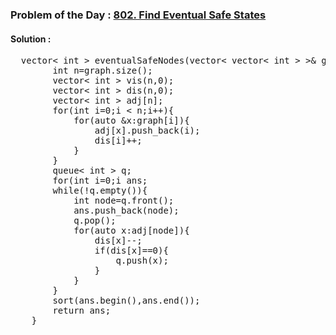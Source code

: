 ### Problem of the Day : [802. Find Eventual Safe States](https://leetcode.com/problems/find-eventual-safe-states/)

#### Solution :
<pre>
  vector< int > eventualSafeNodes(vector< vector< int > >& graph) {
        int n=graph.size();
        vector< int > vis(n,0);
        vector< int > dis(n,0);
        vector< int > adj[n];
        for(int i=0;i < n;i++){
            for(auto &x:graph[i]){
                adj[x].push_back(i);
                dis[i]++;
            }
        }
        queue< int > q;
        for(int i=0;i<n;i++){
            if(dis[i]==0){
                q.push(i);
            }
        }
        vector< int > ans;
        while(!q.empty()){
            int node=q.front();
            ans.push_back(node);
            q.pop();
            for(auto x:adj[node]){
                dis[x]--;
                if(dis[x]==0){
                    q.push(x);
                }
            }
        }
        sort(ans.begin(),ans.end());
        return ans;
    }
</pre>
